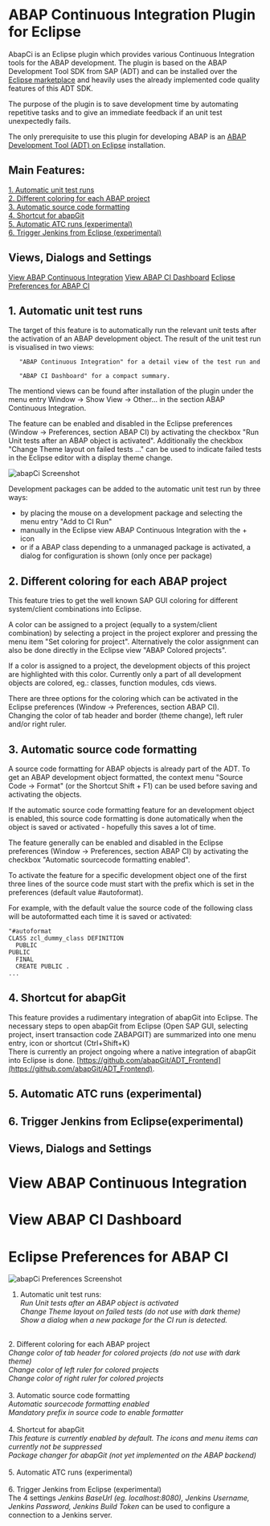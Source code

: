 # ABAP Continuous Integration Plugin for Eclipse 

AbapCi is an Eclipse plugin which provides various Continuous Integration tools for the ABAP development. The plugin is based on the ABAP Development Tool SDK from SAP (ADT) and can be installed over the [Eclipse marketplace](https://marketplace.eclipse.org/content/abap-continuous-integration) and heavily uses the already implemented code quality features of this ADT SDK. 

The purpose of the plugin is to save development time by automating repetitive tasks and to give an immediate feedback if an unit test unexpectedly fails.    

The only prerequisite to use this plugin for developing ABAP is an [ABAP Development Tool (ADT) on Eclipse](https://tools.hana.ondemand.com/#abap) installation. 

## Main Features: 
[1. Automatic unit test runs](#1-automatic-unit-test-runs)<br>
[2. Different coloring for each ABAP project](#2-different-coloring-for-each-abap-project)<br>
[3. Automatic source code formatting](#3-automatic-source-code-formatting)<br>
[4. Shortcut for abapGit](#4-shortcut-for-abapgit)<br>
[5. Automatic ATC runs (experimental)](#5-automatic-atc-runs-experimental)<br> 
[6. Trigger Jenkins from Eclipse (experimental)](#6-trigger-jenkins-from-eclipse-experimental-)<br> 

## Views, Dialogs and Settings 
[View ABAP Continuous Integration](#view-abap-Continuous-integration)
[View ABAP CI Dashboard](#view-abap-ci-dashboard)
[Eclipse Preferences for ABAP CI](#eclipse-preferences-for-abap-ci) 


## 1. Automatic unit test runs 
The  target of this feature is to automatically run the relevant unit tests after the activation of an ABAP development object. 
The result of the unit test run is visualised in two views:

       "ABAP Continuous Integration" for a detail view of the test run and 
       
       "ABAP CI Dashboard" for a compact summary.

The mentiond views can be found after installation of the plugin under the menu entry Window -> Show View -> Other... in the section ABAP Continuous Integration. 

The feature can be enabled and disabled in the Eclipse preferences (Window -> Preferences, section ABAP CI) by activating the checkbox "Run Unit tests after an ABAP object is activated". 
Additionally the checkbox "Change Theme layout on failed tests ..." can be used to indicate failed tests in the Eclipse editor with a display theme change.  

![abapCi Screenshot](https://github.com/andau/abapCI/blob/master/docu/unit_test_standard_ui.png)

Development packages can be added to the automatic unit test run by three ways:

 - by placing the mouse on a development package and selecting the menu entry "Add to CI Run"
 - manually in the Eclipse view ABAP Continuous Integration with the + icon 
 - or if a ABAP class depending to a unmanaged package is activated, a dialog for configuration is shown (only once per package)
 

## 2. Different coloring for each ABAP project 
This feature tries to get the well known SAP GUI coloring for different system/client combinations into Eclipse.

A color can be assigned to a project (equally to a system/client combination) by selecting a project in the project explorer and pressing the menu item "Set coloring for project". Alternatively the color assignment can also be done directly in the Eclipse view "ABAP Colored projects". 

If a color is assigned to a project, the development objects of this project are highlighted with this color. 
Currently only a part of all development objects are colored, eg.: classes, function modules, cds views. 

There are three options for the coloring which can be activated in the Eclipse preferences (Window -> Preferences, section ABAP CI).  
Changing the color of tab header and border (theme change), left ruler and/or right ruler. 

## 3. Automatic source code formatting 
A source code formatting for ABAP objects is already part of the ADT. To get an ABAP development object formatted, the context menu "Source Code -> Format" (or the Shortcut Shift + F1) can be used before saving and activating the objects.

If the automatic source code formatting feature for an development object is enabled, this source code formatting is done automatically when the object is saved or activated - hopefully this saves a lot of time. 

The feature generally can be enabled and disabled in the Eclipse preferences (Window -> Preferences, section ABAP CI) by activating the checkbox "Automatic sourcecode formatting enabled".   

To activate the feature for a specific development object one of the first three lines of the source code must start with the prefix which is set in the preferences (default value #autoformat). 

For example, with the default value the source code of the following class will be autoformatted each time it is saved or activated: 

```
"#autoformat 
CLASS zcl_dummy_class DEFINITION
  PUBLIC
PUBLIC
  FINAL
  CREATE PUBLIC .
... 
```

## 4. Shortcut for abapGit 
This feature provides a rudimentary integration of abapGit into Eclipse. The necessary steps to open abapGit from Eclipse (Open SAP GUI, selecting project, insert transaction code ZABAPGIT) are summarized into one menu entry, icon or shortcut (Ctrl+Shift+K)      
There is currently an project ongoing where a native integration of abapGit into Eclipse is done. [https://github.com/abapGit/ADT_Frontend](https://github.com/abapGit/ADT_Frontend). 

## 5. Automatic ATC runs (experimental) 
<description will be available soon>
       
## 6. Trigger Jenkins from Eclipse(experimental)
<description will be available soon>

## Views, Dialogs and Settings 

# View ABAP Continuous Integration 

# View ABAP CI Dashboard 

# Eclipse Preferences for ABAP CI 
![abapCi Preferences Screenshot](https://github.com/andau/abapCI/blob/master/docu/abap_ci_preferences.png)
1. Automatic unit test runs:<br>
<i>Run Unit tests after an ABAP object is activated</i><br>
<i>Change Theme layout on failed tests (do not use with dark theme)</i><br> 
<i>Show a dialog when a new package for the CI run is detected.</i><br>
<br>
2. Different coloring for each ABAP project<br>
<i>Change color of tab header for colored projects (do not use with dark theme)</i><br>
<i>Change color of left ruler for colored projects</i><br>
<i>Change color of right ruler for colored projects</i><br>
<br>
3. Automatic source code formatting<br>
<i>Automatic sourcecode formatting enabled</i></br>
<i>Mandatory prefix in source code to enable formatter</i></br>
<br>
4. Shortcut for abapGit<br>
<i>This feature is currently enabled by default. The icons and menu items can currently not be suppressed</i><br> 
<i>Package changer for abapGit (not yet implemented on the ABAP backend)</i><br>
<br>
5. Automatic ATC runs (experimental)<br>
<br>
6. Trigger Jenkins from Eclipse (experimental)</i><br>
The 4 settings <i>Jenkins BaseUrl (eg. localhost:8080), Jenkins Username, Jenkins Password, Jenkins Build Token</i> can be used to configure a connection to a Jenkins server.<br>

